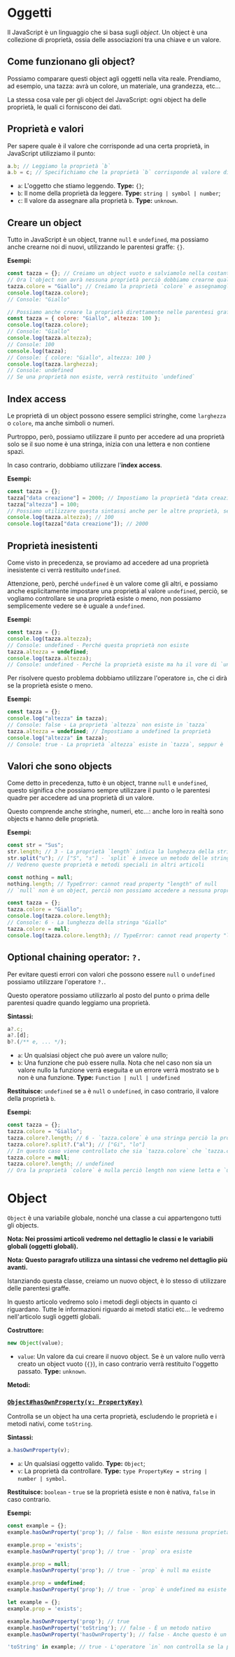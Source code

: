 # Oggetti

Il JavaScript è un linguaggio che si basa sugli *object*.
Un object è una collezione di proprietà, ossia delle associazioni tra una chiave e un valore.

## Come funzionano gli object?

Possiamo comparare questi object agli oggetti nella vita reale.
Prendiamo, ad esempio, una tazza: avrà un colore, un materiale, una grandezza, etc...


La stessa cosa vale per gli object del JavaScript: ogni object ha delle proprietà, le quali ci forniscono dei dati.

## Proprietà e valori

Per sapere quale è il valore che corrisponde ad una certa proprietà, in JavaScript utilizziamo il punto:

```js
a.b; // Leggiamo la proprietà `b`
a.b = c; // Specifichiamo che la proprietà `b` corrisponde al valore di `c`
```

- `a`: L'oggetto che stiamo leggendo. **Type:** `{}`;
- `b`: Il nome della proprietà da leggere. **Type:** `string | symbol | number`;
- `c`: Il valore da assegnare alla proprietà `b`. **Type:** `unknown`.

## Creare un object

Tutto in JavaScript è un object, tranne `null` e `undefined`, ma possiamo anche crearne noi di nuovi, utilizzando le parentesi graffe: `{}`.

**Esempi:**

```js
const tazza = {}; // Creiamo un object vuoto e salviamolo nella costante `tazza`
// Ora l'object non avrà nessuna proprietà perciò dobbiamo crearne qualcuna noi
tazza.colore = "Giallo"; // Creiamo la proprietà `colore` e assegnamogli il valore `"Giallo"`
console.log(tazza.colore);
// Console: "Giallo"

// Possiamo anche creare la proprietà direttamente nelle parentesi graffe
const tazza = { colore: "Giallo", altezza: 100 };
console.log(tazza.colore);
// Console: "Giallo"
console.log(tazza.altezza);
// Console: 100
console.log(tazza);
// Console: { colore: "Giallo", altezza: 100 }
console.log(tazza.larghezza);
// Console: undefined
// Se una proprietà non esiste, verrà restituito `undefined`
```

## Index access

Le proprietà di un object possono essere semplici stringhe, come `larghezza` o `colore`, ma anche simboli o numeri.

Purtroppo, però, possiamo utilizzare il punto per accedere ad una proprietà solo se il suo nome è una stringa, inizia con una lettera e non contiene spazi.

In caso contrario, dobbiamo utilizzare l'**index access**.

**Esempi:**

```js
const tazza = {};
tazza["data creazione"] = 2000; // Impostiamo la proprietà "data creazione" a `2000`
tazza["altezza"] = 100;
// Possiamo utilizzare questa sintassi anche per le altre proprietà, seppur può confonderci
console.log(tazza.altezza); // 100
console.log(tazza["data creazione"]); // 2000
```

## Proprietà inesistenti

Come visto in precedenza, se proviamo ad accedere ad una proprietà inesistente ci verrà restituito `undefined`.

Attenzione, però, perché `undefined` è un valore come gli altri, e possiamo anche esplicitamente impostare una proprietà al valore `undefined`, perciò, se vogliamo controllare se una proprietà esiste o meno, non possiamo semplicemente vedere se è uguale a `undefined`.

**Esempi:**

```js
const tazza = {};
console.log(tazza.altezza);
// Console: undefined - Perché questa proprietà non esiste
tazza.altezza = undefined;
console.log(tazza.altezza);
// Console: undefined - Perché la proprietà esiste ma ha il vore di `undefined`
```

Per risolvere questo problema dobbiamo utilizzare l'operatore `in`, che ci dirà se la proprietà esiste o meno.

**Esempi:**

```js
const tazza = {};
console.log("altezza" in tazza);
// Console: false - La proprietà `altezza` non esiste in `tazza`
tazza.altezza = undefined; // Impostiamo a undefined la proprietà
console.log("altezza" in tazza);
// Console: true - La proprietà `altezza` esiste in `tazza`, seppur è `undefined`
```

## Valori che sono objects

Come detto in precedenza, tutto è un object, tranne `null` e `undefined`, questo significa che possiamo sempre utilizzare il punto o le parentesi quadre per accedere ad una proprietà di un valore.

Questo comprende anche stringhe, numeri, etc...: anche loro in realtà sono objects e hanno delle proprietà.

**Esempi:**

```js
const str = "Sus";
str.length; // 3 - La proprietà `length` indica la lunghezza della stringa
str.split("u"); // ["S", "s"] - `split` è invece un metodo delle stringhe per dividerle
// Vedreno queste proprietà e metodi speciali in altri articoli

const nothing = null;
nothing.length; // TypeError: cannot read property "length" of null
// `null` non è un object, perciò non possiamo accedere a nessuna proprietà

const tazza = {};
tazza.colore = "Giallo";
console.log(tazza.colore.length);
// Console: 6 - La lunghezza della stringa "Giallo"
tazza.colore = null;
console.log(tazza.colore.length); // TypeError: cannot read property "length" of null
```

## Optional chaining operator: `?.`

Per evitare questi errori con valori che possono essere `null` o `undefined` possiamo utilizzare l'operatore `?.`.

Questo operatore possiamo utilizzarlo al posto del punto o prima delle parentesi quadre quando leggiamo una proprietà.

**Sintassi:**

```js
a?.c;
a?.[d];
b?.(/** e, ... */);
```

- `a`: Un qualsiasi object che può avere un valore nullo;
- `b`: Una funzione che può essere nulla. Nota che nel caso non sia un valore nullo la funzione verrà eseguita e un errore verrà mostrato se `b` non è una funzione.
	**Type:** `Function | null | undefined`

**Restituisce:** `undefined` se `a` è `null` o `undefined`, in caso contrario, il valore della proprietà `b`.

**Esempi:**

```js
const tazza = {};
tazza.colore = "Giallo";
tazza.colore?.length; // 6 - `tazza.colore` è una stringa perciò la proprietà viene letta
tazza.colore?.split?.("al"); // ["Gi", "lo"]
// In questo caso viene controllato che sia `tazza.colore` che `tazza.colore.split` non siano nulli
tazza.colore = null;
tazza.colore?.length; // undefined
// Ora la proprietà `colore` è nulla perciò length non viene letta e `undefined` viene restituito
```

# Object

`Object` è una variabile globale, nonché una classe a cui appartengono tutti gli objects.

**Nota: Nei prossimi articoli vedremo nel dettaglio le classi e le variabili globali (oggetti globali).**

**Nota: Questo paragrafo utilizza una sintassi che vedremo nel dettaglio più avanti.**

Istanziando questa classe, creiamo un nuovo object, è lo stesso di utilizzare delle parentesi graffe.

In questo articolo vedremo solo i metodi degli objects in quanto ci riguardano.
Tutte le informazioni riguardo ai metodi statici etc... le vedremo nell'articolo sugli oggetti globali.

**Costruttore:**

```js
new Object(value);
```

- `value`: Un valore da cui creare il nuovo object. Se è un valore nullo verrà creato un object vuoto (`{}`), in caso contrario verrà restituito l'oggetto passato. **Type:** `unknown`.

**Metodi:**

### [`Object#hasOwnProperty(v: PropertyKey)`](https://developer.mozilla.org/en-US/docs/Web/JavaScript/Reference/Global_Objects/Object/hasOwnProperty)

Controlla se un object ha una certa proprietà, escludendo le proprietà e i metodi nativi, come `toString`.

**Sintassi:**

```js
a.hasOwnProperty(v);
```

- `a`: Un qualsiasi oggetto valido. **Type:** `Object`;
- `v`: La proprietà da controllare. **Type:** `type PropertyKey = string | number | symbol`.

**Restituisce:** `boolean` - `true` se la proprietà esiste e non è nativa, `false` in caso contrario.

**Esempi:**

```js
const example = {};
example.hasOwnProperty('prop'); // false - Non esiste nessuna proprietà `prop` in `example`

example.prop = 'exists';
example.hasOwnProperty('prop'); // true - `prop` ora esiste

example.prop = null;
example.hasOwnProperty('prop'); // true - `prop` è null ma esiste

example.prop = undefined;
example.hasOwnProperty('prop'); // true - `prop` è undefined ma esiste

let example = {};
example.prop = 'exists';

example.hasOwnProperty('prop'); // true
example.hasOwnProperty('toString'); // false - È un metodo nativo
example.hasOwnProperty('hasOwnProperty'); // false - Anche questo è un metodo nativo

'toString' in example; // true - L'operatore `in` non controlla se la proprietà è nativa
```
